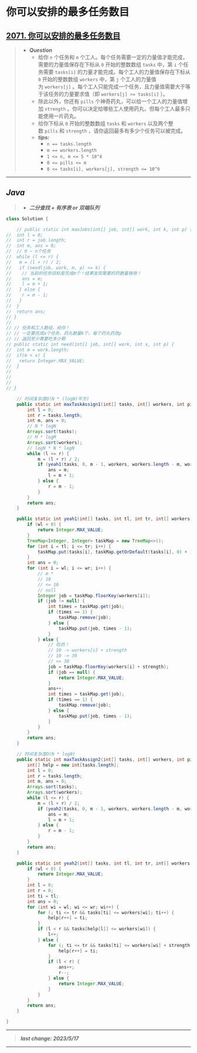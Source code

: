 # 你可以安排的最多任务数目

## [2071. 你可以安排的最多任务数目](https://leetcode.cn/problems/maximum-number-of-tasks-you-can-assign/)

> - ***Question***
>   - 给你 `n` 个任务和 `m` 个工人。每个任务需要一定的力量值才能完成，需要的力量值保存在下标从 `0` 开始的整数数组 `tasks` 中，第 `i` 个任务需要 `tasks[i]` 的力量才能完成。每个工人的力量值保存在下标从 `0` 开始的整数数组 `workers` 中，第 `j` 个工人的力量值为 `workers[j]` 。每个工人只能完成一个任务，且力量值需要大于等于该任务的力量要求值（即 `workers[j] >= tasks[i]` ）。
>   - 除此以外，你还有 `pills` 个神奇药丸，可以给一个工人的力量值增加 `strength` 。你可以决定给哪些工人使用药丸，但每个工人最多只能使用一片药丸。
>   - 给你下标从 `0` 开始的整数数组 `tasks` 和 `workers` 以及两个整数 `pills` 和 `strength` ，请你返回最多有多少个任务可以被完成。
>   - ***tips:***
>     - `n == tasks.length`
>     - `m == workers.length`
>     - `1 <= n, m <= 5 * 10^4`
>     - `0 <= pills <= m`
>     - `0 <= tasks[i], workers[j], strength <= 10^9`

---

## *Java*

> - ***二分查找 + 有序表 or 双端队列***

```java
class Solution {

    // public static int maxJobs(int[] job, int[] work, int k, int p) {
//  int l = 0;
//  int r = job.length;
//  int m, ans = 0;
//  // 0 ~ n个任务
//  while (l <= r) {
//   m = (l + r) / 2;
//   if (need(job, work, m, p) <= k) {
//    // 当前的任务目标是完成m个！结果发现需要的药数量够用！
//    ans = m;
//    l = m + 1;
//   } else {
//    r = m - 1;
//   }
//  }
//  return ans;
// }
//
// // 任务和工人数组，给你！
// // 一定要完成x个任务，药丸数量k个，每个药丸药效p
// // 返回至少需要吃多少颗
// public static int need(int[] job, int[] work, int x, int p) {
//  int m = work.length;
//  if(m < x) {
//   return Integer.MAX_VALUE;
//  }
//
//
//
// }

    // 时间复杂度O(N * (logN)平方)
    public static int maxTaskAssign1(int[] tasks, int[] workers, int pills, int strength) {
        int l = 0;
        int r = tasks.length;
        int m, ans = 0;
        // N * logN
        Arrays.sort(tasks);
        // M * logM
        Arrays.sort(workers);
        // logN * N * logN
        while (l <= r) {
            m = (l + r) / 2;
            if (yeah1(tasks, 0, m - 1, workers, workers.length - m, workers.length - 1, strength) <= pills) {
                ans = m;
                l = m + 1;
            } else {
                r = m - 1;
            }
        }
        return ans;
    }

    public static int yeah1(int[] tasks, int tl, int tr, int[] workers, int wl, int wr, int strength) {
        if (wl < 0) {
            return Integer.MAX_VALUE;
        }
        TreeMap<Integer, Integer> taskMap = new TreeMap<>();
        for (int i = tl; i <= tr; i++) {
            taskMap.put(tasks[i], taskMap.getOrDefault(tasks[i], 0) + 1);
        }
        int ans = 0;
        for (int i = wl; i <= wr; i++) {
            // m *
            // 10
            // <= 10
            // null
            Integer job = taskMap.floorKey(workers[i]);
            if (job != null) {
                int times = taskMap.get(job);
                if (times == 1) {
                    taskMap.remove(job);
                } else {
                    taskMap.put(job, times - 1);
                }
            } else {
                // 吃药！
                // 10 -> workers[i] + strength
                // 10 -> 30
                // <= 30
                job = taskMap.floorKey(workers[i] + strength);
                if (job == null) {
                    return Integer.MAX_VALUE;
                }
                ans++;
                int times = taskMap.get(job);
                if (times == 1) {
                    taskMap.remove(job);
                } else {
                    taskMap.put(job, times - 1);
                }
            }
        }
        return ans;
    }

    // 时间复杂度O(N * logN)
    public static int maxTaskAssign2(int[] tasks, int[] workers, int pills, int strength) {
        int[] help = new int[tasks.length];
        int l = 0;
        int r = tasks.length;
        int m, ans = 0;
        Arrays.sort(tasks);
        Arrays.sort(workers);
        while (l <= r) {
            m = (l + r) / 2;
            if (yeah2(tasks, 0, m - 1, workers, workers.length - m, workers.length - 1, strength, help) <= pills) {
                ans = m;
                l = m + 1;
            } else {
                r = m - 1;
            }
        }
        return ans;
    }

    public static int yeah2(int[] tasks, int tl, int tr, int[] workers, int wl, int wr, int strength, int[] help) {
        if (wl < 0) {
            return Integer.MAX_VALUE;
        }
        int l = 0;
        int r = 0;
        int ti = tl;
        int ans = 0;
        for (int wi = wl; wi <= wr; wi++) {
            for (; ti <= tr && tasks[ti] <= workers[wi]; ti++) {
                help[r++] = ti;
            }
            if (l < r && tasks[help[l]] <= workers[wi]) {
                l++;
            } else {
                for (; ti <= tr && tasks[ti] <= workers[wi] + strength; ti++) {
                    help[r++] = ti;
                }
                if (l < r) {
                    ans++;
                    r--;
                } else {
                    return Integer.MAX_VALUE;
                }
            }
        }
        return ans;
    }

}
```

---

> ***last change: 2023/5/17***

---

